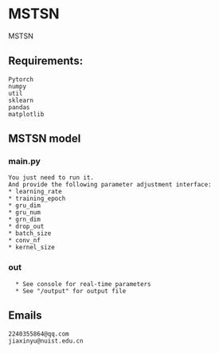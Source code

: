 # MSTSN
MSTSN

## Requirements:

	Pytorch
	numpy
	util
	sklearn
	pandas
	matplotlib


## MSTSN model

### main.py
	You just need to run it.
	And provide the following parameter adjustment interface:
	* learning_rate
	* training_epoch
	* gru_dim
	* gru_num
	* grn_dim
	* drop_out
	* batch_size
	* conv_nf
	* kernel_size

### out
	  * See console for real-time parameters
	  * See "/output" for output file 
## Emails
	2240355864@qq.com
	jiaxinyu@nuist.edu.cn
